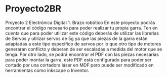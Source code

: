 # Proyecto2BR
Proyecto 2 Electrónica Digital 1. Brazo robótico
En este proyecto podrás encontrar el código necesario para poder realizar tu propia garra.
Ten en cuenta que para poder utilizar este código deberás de utilizar las librerias de Servos y utilizar servos de 5g ya que las piezas de la garra están adaptadas a este tipo especifico de servos por lo que otro tipo de motores generaran conflicto y deberan de ser escaladas a medida del motor que se tenga.
Por otro lado, se podrá encontrar el PDF con las piezas necesarias para poder montar la garra, este PDF está configurado para poder ser cortado por una cortadora láser en MDF pero puede ser modificado en herramientas como inkscape o Inventor.

